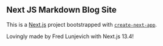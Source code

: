 ## Next JS Markdown Blog Site
This is a [Next.js](https://nextjs.org/) project bootstrapped with [`create-next-app`](https://github.com/vercel/next.js/tree/canary/packages/create-next-app).

Lovingly made by Fred Lunjevich with Next.js 13.4!

